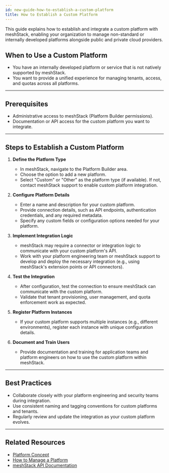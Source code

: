 ```yaml
---
id: new-guide-how-to-establish-a-custom-platform
title: How to Establish a Custom Platform
---
```


This guide explains how to establish and integrate a custom platform with meshStack, enabling your organization to manage non-standard or internally developed platforms alongside public and private cloud providers.

## When to Use a Custom Platform
- You have an internally developed platform or service that is not natively supported by meshStack.
- You want to provide a unified experience for managing tenants, access, and quotas across all platforms.

---

## Prerequisites
- Administrative access to meshStack (Platform Builder permissions).
- Documentation or API access for the custom platform you want to integrate.

---

## Steps to Establish a Custom Platform

1. **Define the Platform Type**
   - In meshStack, navigate to the Platform Builder area.
   - Choose the option to add a new platform.
   - Select "Custom" or "Other" as the platform type (if available). If not, contact meshStack support to enable custom platform integration.

2. **Configure Platform Details**
   - Enter a name and description for your custom platform.
   - Provide connection details, such as API endpoints, authentication credentials, and any required metadata.
   - Specify any custom fields or configuration options needed for your platform.

3. **Implement Integration Logic**
   - meshStack may require a connector or integration logic to communicate with your custom platform's API.
   - Work with your platform engineering team or meshStack support to develop and deploy the necessary integration (e.g., using meshStack's extension points or API connectors).

4. **Test the Integration**
   - After configuration, test the connection to ensure meshStack can communicate with the custom platform.
   - Validate that tenant provisioning, user management, and quota enforcement work as expected.

5. **Register Platform Instances**
   - If your custom platform supports multiple instances (e.g., different environments), register each instance with unique configuration details.

6. **Document and Train Users**
   - Provide documentation and training for application teams and platform engineers on how to use the custom platform within meshStack.

---

## Best Practices
- Collaborate closely with your platform engineering and security teams during integration.
- Use consistent naming and tagging conventions for custom platforms and tenants.
- Regularly review and update the integration as your custom platform evolves.

---

## Related Resources
- [Platform Concept](./new-concept-platform.md)
- [How to Manage a Platform](./new-guide-how-to-manage-a-platform.md)
- [meshStack API Documentation](../apis.index.md)
